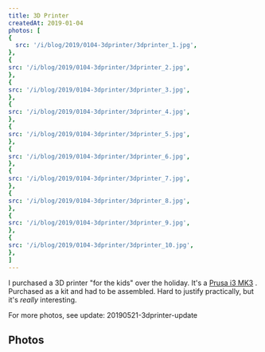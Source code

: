 ```yaml
---
title: 3D Printer
createdAt: 2019-01-04
photos: [
{
  src: '/i/blog/2019/0104-3dprinter/3dprinter_1.jpg',
},
{
src: '/i/blog/2019/0104-3dprinter/3dprinter_2.jpg',
},
{
src: '/i/blog/2019/0104-3dprinter/3dprinter_3.jpg',
},
{
src: '/i/blog/2019/0104-3dprinter/3dprinter_4.jpg',
},
{
src: '/i/blog/2019/0104-3dprinter/3dprinter_5.jpg',
},
{
src: '/i/blog/2019/0104-3dprinter/3dprinter_6.jpg',
},
{
src: '/i/blog/2019/0104-3dprinter/3dprinter_7.jpg',
},
{
src: '/i/blog/2019/0104-3dprinter/3dprinter_8.jpg',
},
{
src: '/i/blog/2019/0104-3dprinter/3dprinter_9.jpg',
},
{
src: '/i/blog/2019/0104-3dprinter/3dprinter_10.jpg',
},
]
---
```


I purchased a 3D printer &quot;for the kids&quot; over the holiday. It's a
<a href="https://www.prusa3d.com/original-prusa-i3-mk3/">Prusa i3 MK3</a>
. Purchased as a kit and had to be assembled. Hard to justify practically, but it's <i>really</i> interesting.

For more photos, see update:
<nuxt-link to="/blog/20190521-3dprinter-update">20190521-3dprinter-update</nuxt-link>

<h2>Photos</h2>
<blog-post-photos-simple :photos=photos></blog-post-photos-simple>